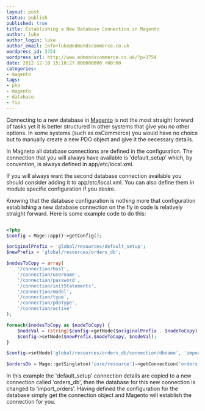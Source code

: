 ```yaml
---
layout: post
status: publish
published: true
title: Establishing a New Database Connection in Magento
author: luke
author_login: luke
author_email: info+luke@edmondscommerce.co.uk
wordpress_id: 3754
wordpress_url: http://www.edmondscommerce.co.uk/?p=3754
date: 2012-12-10 15:18:27.000000000 +00:00
categories:
- magento
tags:
- php
- magento
- database
- tip
---
```

Connecting to a new database in <a href="/platforms/magento">Magento</a> is not the most straight forward of tasks yet it is better structured in other systems that give you no other options. In some systems (such as osCommerce) you would have no choice but to manually create a new PDO object and give it the necessary details.

In Magneto all database connections are defined in the configuration. The connection that you will always have available is 'default_setup' which, by convention, is always defined in app/etc/local.xml.

If you will always want the second database connection available you should consider adding it to app/etc/local.xml. You can also define them in module specific configuration if you desire.

Knowing that the database configuration is nothing more that configuration establishing a new database connection on the fly in code is relatively straight forward. Here is some example code to do this:

```php

<?php
$config = Mage::app()->getConfig();

$originalPrefix = 'global/resources/default_setup';
$newPrefix = 'global/resources/orders_db';

$nodesToCopy = array(
    '/connection/host',
    '/connection/username',
    '/connection/password',
    '/connection/initStatements',
    '/connection/model',
    '/connection/type',
    '/connection/pdoType',
    '/connection/active'
);

foreach($nodesToCopy as $nodeToCopy) {
    $nodeVal = (string)$config->getNode($originalPrefix . $nodeToCopy);
    $config->setNode($newPrefix.$nodeToCopy, $nodeVal);
}

$config->setNode('global/resources/orders_db/connection/dbname', 'import_orders');

$ordersDb = Mage::getSingleton('core/resource')->getConnection('orders_db');

```

In this example the 'default_setup' connection details are copied to a new connection called 'orders_db', then the database for this new connection is changed to 'import_orders'. Having defined the configuration for the database simply get the connection object and Magento will establish the connection for you.
